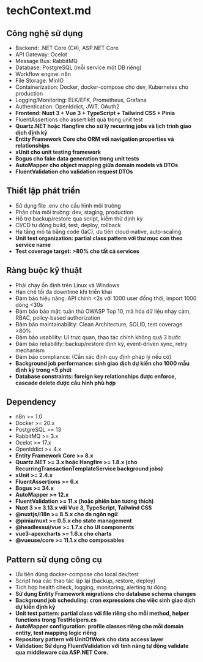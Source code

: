 # techContext.md

## Công nghệ sử dụng
- Backend: .NET Core (C#), ASP.NET Core
- API Gateway: Ocelot
- Message Bus: RabbitMQ
- Database: PostgreSQL (mỗi service một DB riêng)
- Workflow engine: n8n
- File Storage: MinIO
- Containerization: Docker, docker-compose cho dev, Kubernetes cho production
- Logging/Monitoring: ELK/EFK, Prometheus, Grafana
- Authentication: OpenIddict, JWT, OAuth2
- **Frontend: Nuxt 3 + Vue 3 + TypeScript + Tailwind CSS + Pinia**
- FluentAssertions cho assert kết quả trong unit test
- **Quartz.NET hoặc Hangfire cho xử lý recurring jobs và lịch trình giao dịch định kỳ**
- **Entity Framework Core cho ORM với navigation properties và relationships**
- **xUnit cho unit testing framework**
- **Bogus cho fake data generation trong unit tests**
- **AutoMapper cho object mapping giữa domain models và DTOs**
- **FluentValidation cho validation request DTOs**

## Thiết lập phát triển
- Sử dụng file .env cho cấu hình môi trường
- Phân chia môi trường: dev, staging, production
- Hỗ trợ backup/restore qua script, kiểm thử định kỳ
- CI/CD tự động build, test, deploy, rollback
- Hạ tầng mô tả bằng code (IaC), ưu tiên cloud-native, auto-scaling
- **Unit test organization: partial class pattern với thư mục con theo service name**
- **Test coverage target: >80% cho tất cả services**

## Ràng buộc kỹ thuật
- Phải chạy ổn định trên Linux và Windows
- Hạn chế tối đa downtime khi triển khai
- Đảm bảo hiệu năng: API chính <2s với 1000 user đồng thời, import 1000 dòng <30s
- Đảm bảo bảo mật: tuân thủ OWASP Top 10, mã hóa dữ liệu nhạy cảm, RBAC, policy-based authorization
- Đảm bảo maintainability: Clean Architecture, SOLID, test coverage >80%
- Đảm bảo usability: UI trực quan, thao tác chính không quá 3 bước
- Đảm bảo reliability: backup/restore định kỳ, event-driven sync, retry mechanism
- Đảm bảo compliance: (Cần xác định quy định pháp lý nếu có)
- **Background job performance: sinh giao dịch dự kiến cho 1000 mẫu định kỳ trong <5 phút**
- **Database constraints: foreign key relationships được enforce, cascade delete được cấu hình phù hợp**

## Dependency
- n8n >= 1.0
- Docker >= 20.x
- PostgreSQL >= 13
- RabbitMQ >= 3.x
- Ocelot >= 17.x
- OpenIddict >= 4.x
- **Entity Framework Core >= 8.x**
- **Quartz.NET >= 3.x hoặc Hangfire >= 1.8.x (cho RecurringTransactionTemplateService background jobs)**
- **xUnit >= 2.4.x**
- **FluentAssertions >= 6.x**
- **Bogus >= 34.x**
- **AutoMapper >= 12.x**
- **FluentValidation >= 11.x (hoặc phiên bản tương thích)**
- **Nuxt 3 >= 3.13.x với Vue 3, TypeScript, Tailwind CSS**
- **@nuxtjs/i18n >= 8.5.x cho đa ngôn ngữ**
- **@pinia/nuxt >= 0.5.x cho state management**
- **@headlessui/vue >= 1.7.x cho UI components**
- **vue3-apexcharts >= 1.6.x cho charts**
- **@vueuse/core >= 11.1.x cho composables**

## Pattern sử dụng công cụ
- Ưu tiên dùng docker-compose cho local dev/test
- Script hóa các thao tác lặp lại (backup, restore, deploy)
- Tích hợp health check, logging, monitoring, alerting tự động
- **Sử dụng Entity Framework migrations cho database schema changes**
- **Background job scheduling: cron expressions cho việc sinh giao dịch dự kiến định kỳ**
- **Unit test pattern: partial class với file riêng cho mỗi method, helper functions trong TestHelpers.cs**
- **AutoMapper configuration: profile classes riêng cho mỗi domain entity, test mapping logic riêng**
- **Repository pattern với UnitOfWork cho data access layer**
- **Validation: Sử dụng FluentValidation với tính năng tự động validate qua middleware của ASP.NET Core.** 